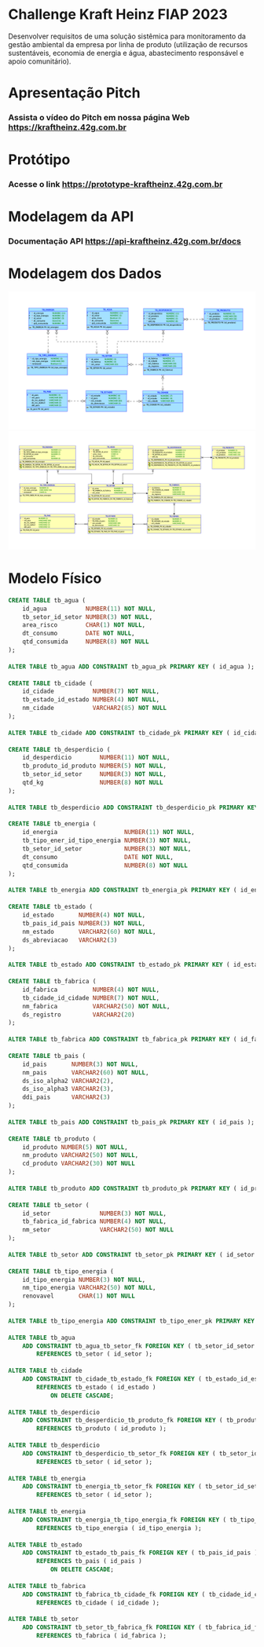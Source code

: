 # Challenge Kraft Heinz FIAP 2023

Desenvolver requisitos de uma solução sistêmica para monitoramento da gestão ambiental da empresa por linha de produto (utilização de recursos sustentáveis, economia de energia e água, abastecimento responsável e apoio comunitário).

# Apresentação Pitch
### Assista o vídeo do Pitch em nossa página Web <https://kraftheinz.42g.com.br>

# Protótipo
### Acesse o link <https://prototype-kraftheinz.42g.com.br>

# Modelagem da API
### Documentação API <https://api-kraftheinz.42g.com.br/docs>

# Modelagem dos Dados
![modelo_logico](https://github.com/Insane-Technology/kraft_heinz/blob/main/01-ModelagemDados/ModeloLogico.png#gh-dark-mode-only)
![modelo_relacional](https://github.com/Insane-Technology/kraft_heinz/blob/main/01-ModelagemDados/ModeloRelacional.png#gh-dark-mode-only)

# Modelo Físico
```sql
CREATE TABLE tb_agua (
    id_agua           NUMBER(11) NOT NULL,
    tb_setor_id_setor NUMBER(3) NOT NULL,
    area_risco        CHAR(1) NOT NULL,
    dt_consumo        DATE NOT NULL,
    qtd_consumida     NUMBER(8) NOT NULL
);

ALTER TABLE tb_agua ADD CONSTRAINT tb_agua_pk PRIMARY KEY ( id_agua );

CREATE TABLE tb_cidade (
    id_cidade           NUMBER(7) NOT NULL,
    tb_estado_id_estado NUMBER(4) NOT NULL,
    nm_cidade           VARCHAR2(85) NOT NULL
);

ALTER TABLE tb_cidade ADD CONSTRAINT tb_cidade_pk PRIMARY KEY ( id_cidade );

CREATE TABLE tb_desperdicio (
    id_desperdicio        NUMBER(11) NOT NULL,
    tb_produto_id_produto NUMBER(5) NOT NULL,
    tb_setor_id_setor     NUMBER(3) NOT NULL,
    qtd_kg                NUMBER(8) NOT NULL
);

ALTER TABLE tb_desperdicio ADD CONSTRAINT tb_desperdicio_pk PRIMARY KEY ( id_desperdicio );

CREATE TABLE tb_energia (
    id_energia                   NUMBER(11) NOT NULL,
    tb_tipo_ener_id_tipo_energia NUMBER(3) NOT NULL,
    tb_setor_id_setor            NUMBER(3) NOT NULL,
    dt_consumo                   DATE NOT NULL,
    qtd_consumida                NUMBER(8) NOT NULL
);

ALTER TABLE tb_energia ADD CONSTRAINT tb_energia_pk PRIMARY KEY ( id_energia );

CREATE TABLE tb_estado (
    id_estado       NUMBER(4) NOT NULL,
    tb_pais_id_pais NUMBER(3) NOT NULL,
    nm_estado       VARCHAR2(60) NOT NULL,
    ds_abreviacao   VARCHAR2(3)
);

ALTER TABLE tb_estado ADD CONSTRAINT tb_estado_pk PRIMARY KEY ( id_estado );

CREATE TABLE tb_fabrica (
    id_fabrica          NUMBER(4) NOT NULL,
    tb_cidade_id_cidade NUMBER(7) NOT NULL,
    nm_fabrica          VARCHAR2(50) NOT NULL,
    ds_registro         VARCHAR2(20)
);

ALTER TABLE tb_fabrica ADD CONSTRAINT tb_fabrica_pk PRIMARY KEY ( id_fabrica );

CREATE TABLE tb_pais (
    id_pais       NUMBER(3) NOT NULL,
    nm_pais       VARCHAR2(60) NOT NULL,
    ds_iso_alpha2 VARCHAR2(2),
    ds_iso_alpha3 VARCHAR2(3),
    ddi_pais      VARCHAR2(3)
);

ALTER TABLE tb_pais ADD CONSTRAINT tb_pais_pk PRIMARY KEY ( id_pais );

CREATE TABLE tb_produto (
    id_produto NUMBER(5) NOT NULL,
    nm_produto VARCHAR2(50) NOT NULL,
    cd_produto VARCHAR2(30) NOT NULL
);

ALTER TABLE tb_produto ADD CONSTRAINT tb_produto_pk PRIMARY KEY ( id_produto );

CREATE TABLE tb_setor (
    id_setor              NUMBER(3) NOT NULL,
    tb_fabrica_id_fabrica NUMBER(4) NOT NULL,
    nm_setor              VARCHAR2(50) NOT NULL
);

ALTER TABLE tb_setor ADD CONSTRAINT tb_setor_pk PRIMARY KEY ( id_setor );

CREATE TABLE tb_tipo_energia (
    id_tipo_energia NUMBER(3) NOT NULL,
    nm_tipo_energia VARCHAR2(50) NOT NULL,
    renovavel       CHAR(1) NOT NULL
);

ALTER TABLE tb_tipo_energia ADD CONSTRAINT tb_tipo_ener_pk PRIMARY KEY ( id_tipo_energia );

ALTER TABLE tb_agua
    ADD CONSTRAINT tb_agua_tb_setor_fk FOREIGN KEY ( tb_setor_id_setor )
        REFERENCES tb_setor ( id_setor );

ALTER TABLE tb_cidade
    ADD CONSTRAINT tb_cidade_tb_estado_fk FOREIGN KEY ( tb_estado_id_estado )
        REFERENCES tb_estado ( id_estado )
            ON DELETE CASCADE;

ALTER TABLE tb_desperdicio
    ADD CONSTRAINT tb_desperdicio_tb_produto_fk FOREIGN KEY ( tb_produto_id_produto )
        REFERENCES tb_produto ( id_produto );

ALTER TABLE tb_desperdicio
    ADD CONSTRAINT tb_desperdicio_tb_setor_fk FOREIGN KEY ( tb_setor_id_setor )
        REFERENCES tb_setor ( id_setor );

ALTER TABLE tb_energia
    ADD CONSTRAINT tb_energia_tb_setor_fk FOREIGN KEY ( tb_setor_id_setor )
        REFERENCES tb_setor ( id_setor );

ALTER TABLE tb_energia
    ADD CONSTRAINT tb_energia_tb_tipo_energia_fk FOREIGN KEY ( tb_tipo_ener_id_tipo_energia )
        REFERENCES tb_tipo_energia ( id_tipo_energia );

ALTER TABLE tb_estado
    ADD CONSTRAINT tb_estado_tb_pais_fk FOREIGN KEY ( tb_pais_id_pais )
        REFERENCES tb_pais ( id_pais )
            ON DELETE CASCADE;

ALTER TABLE tb_fabrica
    ADD CONSTRAINT tb_fabrica_tb_cidade_fk FOREIGN KEY ( tb_cidade_id_cidade )
        REFERENCES tb_cidade ( id_cidade );

ALTER TABLE tb_setor
    ADD CONSTRAINT tb_setor_tb_fabrica_fk FOREIGN KEY ( tb_fabrica_id_fabrica )
        REFERENCES tb_fabrica ( id_fabrica );
```
